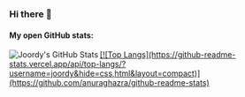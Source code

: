 ### Hi there 👋

<!-- Github stats -->

<!-- #### Connect with me:

[<img align="left" alt="@Joordy_" width="22px" src="https://cdn.jsdelivr.net/npm/simple-icons@v3/icons/instagram.svg"/>][https://www.instagram.com/joordy_] -->

#### My open GitHub stats:

<a href="https://github.com/anuraghazra/github-readme-stats">
  <img align="left" alt="Joordy's GitHub Stats" src="https://github-readme-stats.vercel.app/api?username=joordy&show_icons=true&hide_border=true">
</a>
<a href="https://github.com/anuraghazra/convoychat">
  [![Top Langs](https://github-readme-stats.vercel.app/api/top-langs/?username=joordy&hide=css,html&layout=compact)](https://github.com/anuraghazra/github-readme-stats)
</a>

<!--
<img align="left" alt="Joordy's GitHub Stats" src="https://github-readme-stats.vercel.app/api?username=joordy&show_icons=true&hide_border=true">
Most written languages
 [![Top Langs](https://github-readme-stats.vercel.app/api/top-langs/?username=joordy&hide=css,html&layout=compact)](https://github.com/anuraghazra/github-readme-stats)
**joordy/joordy** is a ✨ _special_ ✨ repository because its `README.md` (this file) appears on your GitHub profile.
Here are some ideas to get you started:
- 🔭 I’m currently working on ...
- 🌱 I’m currently learning ...
- 👯 I’m looking to collaborate on ...
- 🤔 I’m looking for help with ...
- 💬 Ask me about ...
- 📫 How to reach me: ...
- 😄 Pronouns: ...
- ⚡ Fun fact: ... -->
